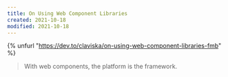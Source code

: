 ```yaml
---
title: On Using Web Component Libraries
created: 2021-10-18
modified: 2021-10-18
---
```


{% unfurl "https://dev.to/claviska/on-using-web-component-libraries-fmb" %}

> With web components, the platform is the framework.